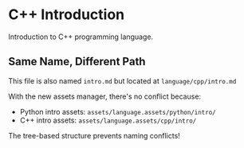 # C++ Introduction

Introduction to C++ programming language.

## Same Name, Different Path

This file is also named `intro.md` but located at `language/cpp/intro.md`

With the new assets manager, there's no conflict because:
- Python intro assets: `assets/language.assets/python/intro/`
- C++ intro assets: `assets/language.assets/cpp/intro/`

The tree-based structure prevents naming conflicts!